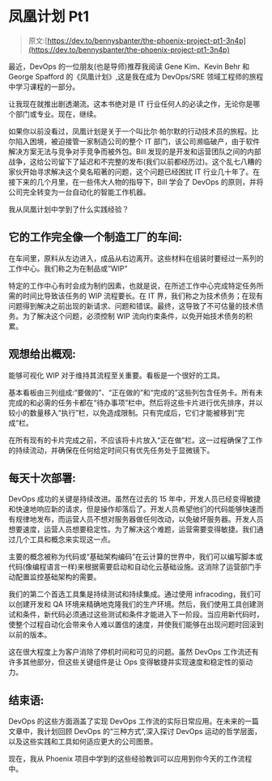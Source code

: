 # 凤凰计划 Pt1

> 原文:[https://dev.to/bennysbanter/the-phoenix-project-pt1-3n4p](https://dev.to/bennysbanter/the-phoenix-project-pt1-3n4p)

最近，DevOps 的一位朋友(也是导师)推荐我阅读 Gene Kim、Kevin Behr 和 George Spafford 的《凤凰计划》,这是我在成为 DevOps/SRE 领域工程师的旅程中学习课程的一部分。

让我现在就推出剧透潮流。这本书绝对是 IT 行业任何人的必读之作，无论你是哪个部门或专业。现在，继续。

如果你以前没看过，凤凰计划是关于一个叫比尔·帕尔默的行动技术员的旅程。比尔陷入困境，被迫接管一家制造公司的整个 IT 部门，该公司濒临破产，由于软件解决方案无法与竞争对手竞争而被外包。Bill 发现的是开发和运营团队之间的内部战争，这给公司留下了延迟和不完整的发布(我们以前都经历过)。这个乱七八糟的家伙开始寻求解决这个臭名昭著的问题，这个问题已经困扰 IT 行业几十年了。在接下来的几个月里，在一些伟大人物的指导下，Bill 学会了 DevOps 的原则，并将公司完全转变为一台自动化的智能工作机器。

我从凤凰计划中学到了什么实践经验？

## [](#it-work-is-exactly-like-a-manufacturing-plant-floor)它的工作完全像一个制造工厂的车间:

在车间里，原料从左边进入，成品从右边离开。这些材料在组装时要经过一系列的工作中心。我们称之为在制品或“WIP”

特定的工作中心有时会成为制约因素，也就是说，在所述工作中心完成特定任务所需的时间比导致该任务的 WIP 流程要长。在 IT 界，我们称之为技术债务；在现有问题得到解决之前出现的新请求、问题和错误。最终，这导致了不可估量的技术债务。为了解决这个问题，必须控制 WIP 流向约束条件，以免开始技术债务的积累。

## [](#visualisation-gives-overview)观想给出概观:

能够可视化 WIP 对于维持其流程至关重要。看板是一个很好的工具。

基本看板由三列组成:“要做的”、“正在做的”和“完成的”这些列包含任务卡。所有未完成的和必需的任务卡都在“待办事项”栏中。然后将这些卡片进行优先排序，并以较小的数量移入“执行”栏，以免造成限制。只有完成后，它们才能被移到“完成”栏。

在所有现有的卡片完成之前，不应该将卡片放入“正在做”栏。这一过程确保了工作的持续流动，并确保在任何给定时间只有优先任务处于显微镜下。

## [](#ten-deploys-per-day)每天十次部署:

DevOps 成功的关键是持续改进。虽然在过去的 15 年中，开发人员已经变得敏捷和快速地响应新的请求，但是操作却落后了。开发人员希望他们的代码能够快速而有规律地发布，而运营人员不想对服务器做任何改动，以免破坏服务器。开发人员想要速度，运营人员想要稳定性。为了解决这个难题，运营需要变得敏捷。我们通过几个工具和概念来实现这一点。

主要的概念被称为代码或“基础架构编码”在云计算的世界中，我们可以编写脚本或代码(像编程语言一样)来根据需要启动和自动化云基础设施。这消除了运营部门手动配置监控基础架构的需要。

我们的第二个首选工具集是持续测试和持续集成。通过使用 infracoding，我们可以创建开发和 QA 环境来精确地克隆我们的生产环境。然后，我们使用工具创建测试和条件，新代码必须通过这些测试和条件才能进入下一阶段。当应用新代码时，使整个过程自动化会带来令人难以置信的速度，并使我们能够在出现问题时回滚到以前的版本。

这在很大程度上为客户消除了停机时间和可见的问题。虽然 DevOps 工作流还有许多其他部分，但这些关键组件是让 Ops 变得敏捷并实现速度和稳定性的驱动力。

## [](#closing-comments)结束语:

DevOps 的这些方面涵盖了实现 DevOps 工作流的实际日常应用。在未来的一篇文章中，我计划回顾 DevOps 的“三种方式”,深入探讨 DevOps 运动的哲学层面，以及这些实践和工具如何适应更大的公司图景。

现在，我从 Phoenix 项目中学到的这些经验教训可以应用到你今天的工作流程中。